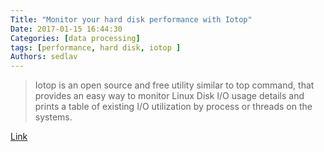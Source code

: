 ```yaml
---
Title: "Monitor your hard disk performance with Iotop"
Date: 2017-01-15 16:44:30
Categories: [data processing]
tags: [performance, hard disk, iotop ]
Authors: sedlav
---
```


> Iotop is an open source and free utility similar to top command, that provides an easy way to monitor Linux Disk I/O usage details and prints a table of existing I/O utilization by process or threads on the systems.

[Link](http://www.tecmint.com/iotop-monitor-linux-disk-io-activity-per-process/)
